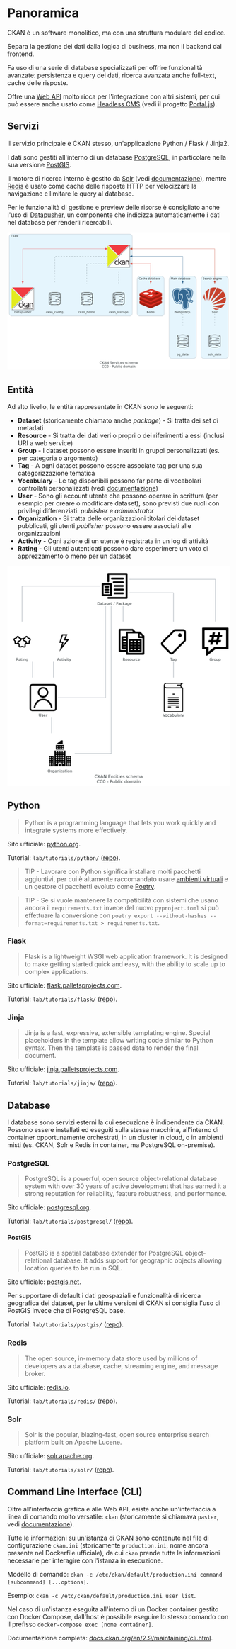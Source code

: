 # Panoramica

CKAN è un software monolitico, ma con una struttura modulare del codice.

Separa la gestione dei dati dalla logica di business, ma non il backend dal frontend.

Fa uso di una serie di database specializzati per offrire funzionalità avanzate: persistenza e query dei dati, ricerca avanzata anche full-text, cache delle risposte.

Offre una [Web API](https://docs.ckan.org/en/2.9/api/) molto ricca per l'integrazione con altri sistemi,
per cui può essere anche usato come [Headless CMS](https://jamstack.org/headless-cms/)
(vedi il progetto [Portal.js](https://github.com/datopian/portal.js/tree/main/examples/ckan)).

## Servizi

Il servizio principale è CKAN stesso, un'applicazione Python / Flask / Jinja2.

I dati sono gestiti all'interno di un database [PostgreSQL](https://www.postgresql.org/), in particolare nella sua versione [PostGIS](https://postgis.net/).

Il motore di ricerca interno è gestito da [Solr](https://solr.apache.org/) (vedi [documentazione](https://docs.ckan.org/en/2.9/user-guide.html#search-in-detail)),
mentre [Redis](https://redis.io/) è usato come cache delle risposte HTTP per velocizzare la navigazione e limitare le query al database.

Per le funzionalità di gestione e preview delle risorse è consigliato anche l'uso di [Datapusher](https://github.com/ckan/datapusher), un componente che indicizza automaticamente i dati nel database per renderli ricercabili.

![Schema dei servizi](../diagrams/services.png)

## Entità

Ad alto livello, le entità rappresentate in CKAN sono le seguenti:

- **Dataset** (storicamente chiamato anche *package*) - Si tratta dei set di metadati
- **Resource** - Si tratta dei dati veri o propri o dei riferimenti a essi (inclusi URI a web service)
- **Group** - I dataset possono essere inseriti in gruppi personalizzati (es. per categoria o argomento)
- **Tag** - A ogni dataset possono essere associate tag per una sua categorizzazione tematica
- **Vocabulary** - Le tag disponibili possono far parte di vocabolari controllati personalizzati (vedi [documentazione](https://docs.ckan.org/en/2.9/maintaining/tag-vocabularies.html))
- **User** - Sono gli account utente che possono operare in scrittura (per esempio per creare o modificare dataset), sono previsti due ruoli con privilegi differenziati: *publisher* e *administrator*
- **Organization** - Si tratta delle organizzazioni titolari dei dataset pubblicati, gli utenti *publisher* possono essere associati alle organizzazioni
- **Activity** - Ogni azione di un utente è registrata in un log di attività
- **Rating** - Gli utenti autenticati possono dare esperimere un voto di apprezzamento o meno per un dataset

![Schema delle entità](../diagrams/entities.png)

## Python

> Python is a programming language that lets you work quickly and integrate systems more effectively.

Sito ufficiale: [python.org](https://www.python.org/).

Tutorial: `lab/tutorials/python/` ([repo](https://github.com/Dataninja/ckan-101/tree/main/lab/tutorials/python)).

> TIP - Lavorare con Python significa installare molti pacchetti aggiuntivi, per cui è altamente raccomandato usare [ambienti virtuali](https://docs.python.org/3/tutorial/venv.html) e un gestore di pacchetti evoluto come [Poetry](https://python-poetry.org/).

> TIP - Se si vuole mantenere la compatibilità con sistemi che usano ancora il `requirements.txt` invece del nuovo `pyproject.toml` si può effettuare la conversione con `poetry export --without-hashes --format=requirements.txt > requirements.txt`.

### Flask

> Flask is a lightweight WSGI web application framework. It is designed to make getting started quick and easy, with the ability to scale up to complex applications.

Sito ufficiale: [flask.palletsprojects.com](https://flask.palletsprojects.com/en/2.2.x/).

Tutorial: `lab/tutorials/flask/` ([repo](https://github.com/Dataninja/ckan-101/tree/main/lab/tutorials/flask)).

### Jinja

> Jinja is a fast, expressive, extensible templating engine. Special placeholders in the template allow writing code similar to Python syntax. Then the template is passed data to render the final document.

Sito ufficiale: [jinja.palletsprojects.com](https://jinja.palletsprojects.com/en/3.1.x/).

Tutorial: `lab/tutorials/jinja/` ([repo](https://github.com/Dataninja/ckan-101/tree/main/lab/tutorials/jinja)).

## Database

I database sono servizi esterni la cui esecuzione è indipendente da CKAN.
Possono essere installati ed eseguiti sulla stessa macchina, all'interno di container opportunamente orchestrati, in un cluster in cloud, o in ambienti misti
(es. CKAN, Solr e Redis in container, ma PostgreSQL on-premise).

### PostgreSQL

> PostgreSQL is a powerful, open source object-relational database system with over 30 years of active development that has earned it a strong reputation for reliability, feature robustness, and performance.

Sito ufficiale: [postgresql.org](https://www.postgresql.org/).

Tutorial: `lab/tutorials/postgresql/` ([repo](https://github.com/Dataninja/ckan-101/tree/main/lab/tutorials/postgresql)).

#### PostGIS

> PostGIS is a spatial database extender for PostgreSQL object-relational database. It adds support for geographic objects allowing location queries to be run in SQL.

Sito ufficiale: [postgis.net](https://postgis.net/).

Per supportare di default i dati geospaziali e funzionalità di ricerca geografica dei dataset, per le ultime versioni di CKAN si consiglia l'uso di PostGIS invece che di PostgreSQL base.

Tutorial: `lab/tutorials/postgis/` ([repo](https://github.com/Dataninja/ckan-101/tree/main/lab/tutorials/postgis)).

### Redis

> The open source, in-memory data store used by millions of developers as a database, cache, streaming engine, and message broker.

Sito ufficiale: [redis.io](https://redis.io/).

Tutorial: `lab/tutorials/redis/` ([repo](https://github.com/Dataninja/ckan-101/tree/main/lab/tutorials/redis)).

### Solr

> Solr is the popular, blazing-fast, open source enterprise search platform built on Apache Lucene.

Sito ufficiale: [solr.apache.org](https://solr.apache.org/).

Tutorial: `lab/tutorials/solr/` ([repo](https://github.com/Dataninja/ckan-101/tree/main/lab/tutorials/solr)).

## Command Line Interface (CLI)

Oltre all'interfaccia grafica e alle Web API, esiste anche un'interfaccia a linea di comando molto versatile: `ckan` (storicamente si chiamava `paster`, vedi [documentazione](https://docs.ckan.org/en/2.9/maintaining/cli.html)).

Tutte le informazioni su un'istanza di CKAN sono contenute nel file di configurazione `ckan.ini` (storicamente `production.ini`, nome ancora presente nel Dockerfile ufficiale),
da cui `ckan` prende tutte le informazioni necessarie per interagire con l'istanza in esecuzione.

Modello di comando: `ckan -c /etc/ckan/default/production.ini command [subcommand] [...options]`.

Esempio: `ckan -c /etc/ckan/default/production.ini user list`.

Nel caso di un'istanza eseguita all'interno di un Docker container gestito con Docker Compose, dall'host è possibile eseguire lo stesso comando con il prefisso `docker-compose exec [nome container]`.

Documentazione completa: [docs.ckan.org/en/2.9/maintaining/cli.html](https://docs.ckan.org/en/2.9/maintaining/cli.html).
